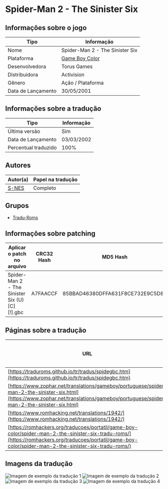 # Spider-Man 2 - The Sinister Six

## Informações sobre o jogo

| Tipo | Informação |
| ----------- | ----------- |
| Nome | Spider\-Man 2 \- The Sinister Six |
| Plataforma | [Game Boy Color](../) |
| Desenvolvedora | Torus Games |
| Distribuidora | Activision |
| Gênero | Ação / Plataforma |
| Data de Lançamento | 30/05/2001 |

## Informações sobre a tradução

| Tipo | Informação |
| ----------- | ----------- |
| Última versão | Sim |
| Data de Lançamento | 03/03/2002 |
| Percentual traduzido | 100% |

## Autores

| Autor(a) | Papel na tradução |
| ----------- | ----------- |
| [S\-NES](../../../autores/s-nes/) | Completo |

## Grupos

* [Tradu\-Roms](../../../grupos/tradu-roms/)

## Informações sobre patching

| Aplicar o patch no arquivo | CRC32 Hash | MD5 Hash |
| ----------- | ----------- | ----------- |
| Spider\-Man 2 \- The Sinister Six \(U\) \[C\]\[\!\]\.gbc | A7FAACCF | 85BBAD46380DFFA631F8CE732E9C5D89 |

## Páginas sobre a tradução

| URL | Oficial (publicado pelos autores) | Possuí link de download |
| ----------- | ----------- | ----------- |
| [https://traduroms.github.io/tr/tradus/spidegbc.htm](https://traduroms.github.io/tr/tradus/spidegbc.htm) | Sim | Sim |
| [https://www.zophar.net/translations/gameboy/portuguese/spider-man-2-the-sinister-six.html](https://www.zophar.net/translations/gameboy/portuguese/spider-man-2-the-sinister-six.html) | Não | Sim |
| [https://www.romhacking.net/translations/1942/](https://www.romhacking.net/translations/1942/) | Não | Sim |
| [https://romhackers.org/traducoes/portatil/game-boy-color/spider-man-2-the-sinister-six-tradu-roms/](https://romhackers.org/traducoes/portatil/game-boy-color/spider-man-2-the-sinister-six-tradu-roms/) | Não | Não |

## Imagens da tradução

![Imagem de exemplo da tradução 1](1.png)
![Imagem de exemplo da tradução 2](2.png)
![Imagem de exemplo da tradução 3](3.png)
![Imagem de exemplo da tradução 4](4.png)